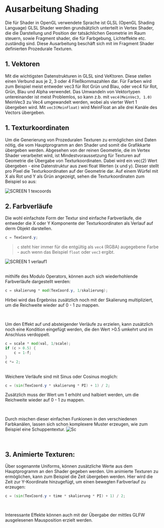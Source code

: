 # Ausarbeitung Shading


Die für Shader in OpenGL verwendete Sprache ist GLSL (OpenGL Shading Language)
GLSL Shader werden grundsätzlich unterteilt in Vertex Shader, die die Darstellung und Position der tatsächlichen Geometrie im Raum steuern, sowie Fragment shader, die für Farbgebung, Lichteffekte etc. zuständig sind. Diese Ausarbeitung beschäft sich mit im Fragment Shader definierten Prozedurale Texturen.

## 1. Vektoren
Mit die wichtigsten Datenstrukturen in GLSL sind VeKtoren. Diese stellen einen Verbund aus je 2, 3 oder 4 Fließkommazahlen dar. Für Farben wird zum Beispiel meist entweder vec3 für Rot Grün und Blau, oder vec4 für Rot, Grün, Blau und Alpha verwendet.
Das Umwandeln von Vektortypen untereinander ist meist Problemlos, so kann z.b. mit
`vec4(MeinVec3, 1.0)` MeinVec3 zu Vec4 umgewandelt werden, wobei als vierter Wert 1 übergeben wird. Mit `vec3(MeinFloat)` wird MeinFloat an alle drei Kanäle des Vectors übergeben.


## 1. Texturkoordinaten
Um die Generierung von Prozeduralen Texturen zu ermöglichen sind Daten nötig, die vom Hauptprogramm an den Shader und somit die Grafikkarte übergeben werden. Abgesehen von der reinen Geometrie, die im Vertex Shader verarbeitet wird, ist Mindestvoraussetzung für Texturen auf Geometrie die Übergabe von Texturkoordinaten. Dabei wird ein vec(2) Wert übergeben - eine Datenstruktur aus zwei float Werten (x und y). Dieser stellt pro Pixel die Texturkoordinaten auf der Geometrie dar. Auf einem Würfel mit X als Rot und Y als Grün angezeigt, sehen die Texturkoordinaten zum Beispiel so aus:

![SCREEN 1 texcoords]()

## 2. Farbverläufe
Die wohl einfachste Form der Textur sind einfache Farbverläufe, die entweder die X oder Y Komponente der Texturkoordinaten als Verlauf auf derm Objekt darstellen.

```glsl
c = TexCoord.y;
```
> `c` steht hier immer für die entgültig als `vec4` (RGBA) augegebene Farbe - auch wenn das Beispiel `float` oder `vec3` ergibt.

![SCREEN 1 verlauf1]()

<br>
mithilfe des Modulo Operators, können auch sich wiederhohlende Farbverläufe dargestellt werden:

```glsl
c = skalierung * mod(TexCoord.y, 1/skalierung);
```
Hirbei wird das Ergebniss zusätzlich noch mit der Skalierung multipliziert, um die Reichweite wieder auf 0 - 1 zu mappen.

<br>

Um den Effekt auf und absteigender Verläufe zu erzielen, kann zusätzlich noch eine Kondition eingefügt werden, die den Wert >0.5 umkehrt und im Anschluss verdoppelt.
```glsl
c = scale * mod(val, 1/scale);
if (c > 0.5) {
    c = 1-f;
}
c *= 2;
```
<br>
Weichere Verläufe sind mit Sinus oder Cosinus moglich:

```glsl
c = (sin(TexCoord.y * skalierung * PI) + 1) / 2;
```
Zusätzlich muss der Wert um 1 erhöht und halbiert werden, um die Reichweite wieder auf 0 - 1 zu mappen.

<br>

Durch mischen dieser einfachen Funkionen in den verschiedenen Farbkanälen, lassen sich schon komplexere Muster erzeugen, wie zum Beispiel eine Schuppentextur.
![Sc]()

<br>

## 3. Animierte Texturen:
Über sogenannte Uniforms, können zusätzliche Werte aus dem Hauptprogramm an den Shader gegeben werden. Um animierte Texturen zu ermöglichen, kann zum Beispiel die Zeit übergeben werden.
Hier wird die Zeit zur Y-Koordinate hinzugefügt, um einen bewegten Farbverlauf zu erzeugen:

```glsl
c = (sin(TexCoord.y + time * skalierung * PI) + 1) / 2;
```
<br>

Interessante Effekte können auch mit der Übergabe der mittles GLFW ausgelesenen Mausposition erzielt werden.